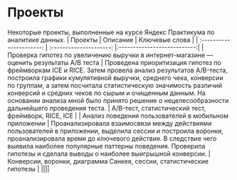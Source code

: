 # Проекты 
Некоторые проекты, выполненные на курсе Яндекс Практикума по аналитике данных.
| Проекты | Описание | Ключевые слова |
| :----------------------: | :---------------------: |:---------------------------:|
| Проверка гипотез по увеличению выручки в интернет-магазине — оценить результаты A/B теста | Проведена приоритизация гипотез по фреймворкам ICE и RICE. Затем провела анализ результатов A/B-теста, построила графики кумулятивной выручки, среднего чека, конверсии по группам, а затем посчитала статистическую значимость различий конверсий и средних чеков по сырым и очищенным данным. На основании анализа мной было принято решение о нецелесообразности дальнейшего проведения теста. | A/B-тест, статистический тест, фреймворк, RICE, ICE |
| Анализ поведения пользователей в мобильном приложении | Проанализировала взаимосвязи между действиями пользователей в приложении, выделила сессии и построила воронки, проанализировала время до ключевого действия. В следствие чего выявила наиболее популярные паттерны поведения. Проверила гипотезы и сделала выводы о наиболее выигрышной конверсии. | Конверсии, воронки, диаграмма Санкея, сессии, статистические гипотезы |
||||
